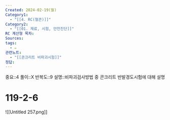```yaml
---
Created: 2024-02-19(월)
Category1:
  - "[[4. RC(철콘)]]"
Category2:
  - "[[01. 재료, 시험, 안전진단]]"
RC 계산형 목차: 
Sources: 
tags:
  - ✏️
관련노트:
  - "[[콘크리트 비파괴시험]]"
정답:
---
```

중요::4
풀이::X
반복도::9
설명::비파괴검사방법 중 콘크리트 반발경도시험에 대해 설명
#  119-2-6

![[Untitled 257.png]]